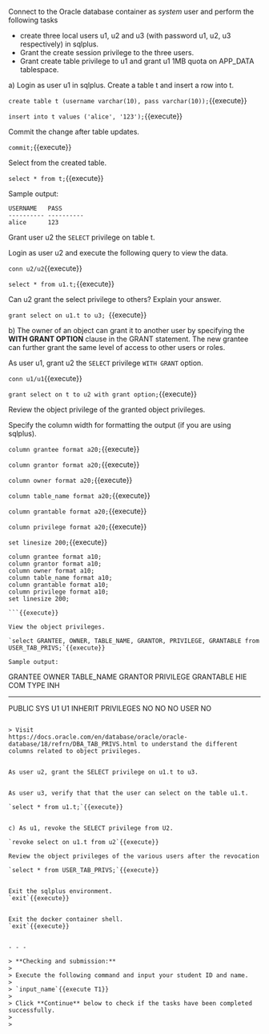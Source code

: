 Connect to the Oracle database container as *system* user and perform the following tasks

* create  three local users u1, u2 and u3 (with password u1, u2, u3 respectively) in sqlplus. 
* Grant the create session privilege to the three users. 
* Grant create table privilege to u1 and grant u1 1MB quota on APP_DATA tablespace.


a) Login as  user u1 in sqlplus. Create a table t and insert a row into t.

`create table t (username varchar(10), pass varchar(10));`{{execute}}

`insert into t values ('alice', '123');`{{execute}}

Commit the change after table updates.

`commit;`{{execute}}

Select from the created table.

`select * from t;`{{execute}}

Sample output:

```
USERNAME   PASS
---------- ----------
alice      123
```

Grant user u2 the `SELECT` privilege on table t.

Login as user u2 and execute the following query to view the data.

`conn u2/u2`{{execute}}

`select * from u1.t;`{{execute}}


Can u2 grant the select privilege to others?  Explain your answer.

`grant select on u1.t to u3; `{{execute}}
 

 
b) The owner of an object can grant it to another user by specifying the **WITH GRANT OPTION** clause in the GRANT statement. 
The new grantee can further grant the same level of access to other users or roles.

As user u1, grant u2 the `SELECT` privilege `WITH GRANT` option.

`conn u1/u1`{{execute}}

`grant select on t to u2 with grant option;`{{execute}}


Review the object privilege of the granted object privileges.

Specify the column width for formatting the output (if you are using sqlplus).

`column grantee format a20;`{{execute}}

`column grantor format a20;`{{execute}}

`column owner format a20;`{{execute}}

`column table_name format a20;`{{execute}}

`column grantable format a20;`{{execute}}

`column privilege format a20;`{{execute}}

`set linesize 200;`{{execute}}


```
column grantee format a10;
column grantor format a10;
column owner format a10;
column table_name format a10;
column grantable format a10;
column privilege format a10;
set linesize 200;

```{{execute}}

View the object privileges.

`select GRANTEE, OWNER, TABLE_NAME, GRANTOR, PRIVILEGE, GRANTABLE from USER_TAB_PRIVS;`{{execute}}

Sample output:

```
GRANTEE    OWNER      TABLE_NAME GRANTOR    PRIVILEGE            GRANTABLE  HIE COM TYPE                     INH
---------- ---------- ---------- ---------- -------------------- ---------- --- --- ------------------------ ---
PUBLIC     SYS        U1         U1         INHERIT PRIVILEGES   NO         NO  NO  USER                     NO
```

> Visit 
https://docs.oracle.com/en/database/oracle/oracle-database/18/refrn/DBA_TAB_PRIVS.html to understand the different columns related to object privileges.


As user u2, grant the SELECT privilege on u1.t to u3.


As user u3, verify that that the user can select on the table u1.t.

`select * from u1.t;`{{execute}}


c) As u1, revoke the SELECT privilege from U2.

`revoke select on u1.t from u2`{{execute}}

Review the object privileges of the various users after the revocation

`select * from USER_TAB_PRIVS;`{{execute}}


Exit the sqlplus environment.
`exit`{{execute}}


Exit the docker container shell.
`exit`{{execute}}


- - -

> **Checking and submission:**
>
> Execute the following command and input your student ID and name.
> 
> `input_name`{{execute T1}}
>
> Click **Continue** below to check if the tasks have been completed successfully.
>
>

